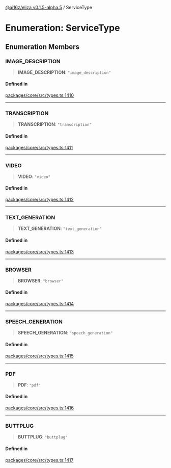[@ai16z/eliza v0.1.5-alpha.5](../index.md) / ServiceType

# Enumeration: ServiceType

## Enumeration Members

### IMAGE\_DESCRIPTION

> **IMAGE\_DESCRIPTION**: `"image_description"`

#### Defined in

[packages/core/src/types.ts:1410](https://github.com/roschler/eliza/blob/main/packages/core/src/types.ts#L1410)

***

### TRANSCRIPTION

> **TRANSCRIPTION**: `"transcription"`

#### Defined in

[packages/core/src/types.ts:1411](https://github.com/roschler/eliza/blob/main/packages/core/src/types.ts#L1411)

***

### VIDEO

> **VIDEO**: `"video"`

#### Defined in

[packages/core/src/types.ts:1412](https://github.com/roschler/eliza/blob/main/packages/core/src/types.ts#L1412)

***

### TEXT\_GENERATION

> **TEXT\_GENERATION**: `"text_generation"`

#### Defined in

[packages/core/src/types.ts:1413](https://github.com/roschler/eliza/blob/main/packages/core/src/types.ts#L1413)

***

### BROWSER

> **BROWSER**: `"browser"`

#### Defined in

[packages/core/src/types.ts:1414](https://github.com/roschler/eliza/blob/main/packages/core/src/types.ts#L1414)

***

### SPEECH\_GENERATION

> **SPEECH\_GENERATION**: `"speech_generation"`

#### Defined in

[packages/core/src/types.ts:1415](https://github.com/roschler/eliza/blob/main/packages/core/src/types.ts#L1415)

***

### PDF

> **PDF**: `"pdf"`

#### Defined in

[packages/core/src/types.ts:1416](https://github.com/roschler/eliza/blob/main/packages/core/src/types.ts#L1416)

***

### BUTTPLUG

> **BUTTPLUG**: `"buttplug"`

#### Defined in

[packages/core/src/types.ts:1417](https://github.com/roschler/eliza/blob/main/packages/core/src/types.ts#L1417)
